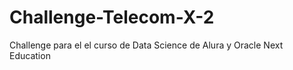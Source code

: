 # Challenge-Telecom-X-2
Challenge para el el curso de Data Science de Alura y Oracle Next Education
